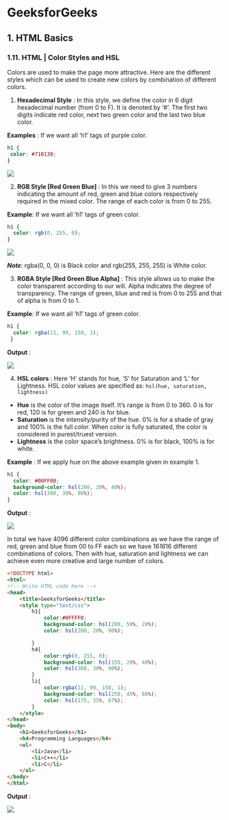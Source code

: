 # GeeksforGeeks

## 1. HTML Basics

### 1.11. HTML | Color Styles and HSL

Colors are used to make the page more attractive. Here are the different styles which can be used to create new colors by combination of different colors.

1. **Hexadecimal Style** : In this style, we define the color in 6 digit hexadecimal number (from 0 to F). It is denoted by ‘#’. The first two digits indicate red color, next two green color and the last two blue color.

**Examples** : If we want all ‘h1’ tags of purple color.

```css
h1 {
 color: #710130;
}
```

![](https://cdncontribute.geeksforgeeks.org/wp-content/uploads/hex-300x93.png)

2. **RGB Style [Red Green Blue]** : In this we need to give 3 numbers indicating the amount of red, green and blue colors respectively required in the mixed color. The range of each color is from 0 to 255.

**Example**: If we want all ‘h1’ tags of green color.

```CSS
h1 {
  color: rgb(0, 255, 0);
}
```

![](https://cdncontribute.geeksforgeeks.org/wp-content/uploads/rgb.png)

***Note***: rgba(0, 0, 0) is Black color and rgb(255, 255, 255) is White color.


3. **RGBA Style [Red Green Blue Alpha]** : This style allows us to make the color transparent according to our will. Alpha indicates the degree of transparency. The range of green, blue and red is from 0 to 255 and that of alpha is from 0 to 1.

**Example**: If we want all ‘h1’ tags of green color.

```css
h1 {
  color: rgba(11, 99, 150, 1);
 }
```

**Output** :

![](https://i.ibb.co/VLD6xZQ/Screen-Shot-2019-04-01-at-19-39-56.png)


4. **HSL colors** : Here ‘H’ stands for hue, ‘S’ for Saturation and ‘L’ for Lightness. HSL color values are specified as:
`hsl(hue, saturation, lightness)`

* **Hue** is the color of the image itself. It’s range is from 0 to 360. 0 is for red, 120 is for green and 240 is for blue.
* **Saturation** is the intensity/purity of the hue. 0% is for a shade of gray and 100% is the full color.
When color is fully saturated, the color is considered in purest/truest version.
* **Lightness** is the color space’s brightness. 0% is for black, 100% is for white.

**Example** : If we apply hue on the above example given in example 1.

```css
h1 {
  color: #00FF00;
  background-color: hsl(200, 20%, 40%);
  color: hsl(300, 30%, 90%);
}
```

**Output** :

![](https://cdncontribute.geeksforgeeks.org/wp-content/uploads/css-1.png)

In total we have 4096 different color combinations as we have the range of red, green and blue from 00 to FF each so we have 16*16*16 different combinations of colors. Then with hue, saturation and lightness we can achieve even more creative and large number of colors.

```html
<!DOCTYPE html>
<html>  
<!-- Write HTML code here -->
<head>
    <title>GeeksforGeeks</title>
    <style type="text/css">
        h1{
            color:#0FFFF0;
            background-color: hsl(200, 50%, 20%);
            color: hsl(200, 20%, 90%);

        }
        h4{
            color:rgb(0, 255, 0);
            background-color: hsl(150, 20%, 40%);
            color: hsl(360, 30%, 90%);
        }
        li{
            color:rgba(11, 99, 150, 1);
            background-color: hsl(250, 45%, 60%);
            color: hsl(175, 35%, 87%);
        }
    </style>
</head>
<body>
    <h1>GeeksforGeeks</h1>
    <h4>Programming Languages</h4>
    <ul>
        <li>Java</li>
        <li>C++</li>
        <li>C</li>
    </ul>
</body>
</html>
```

**Output** :

![](https://cdncontribute.geeksforgeeks.org/wp-content/uploads/Capture2-10.png)
